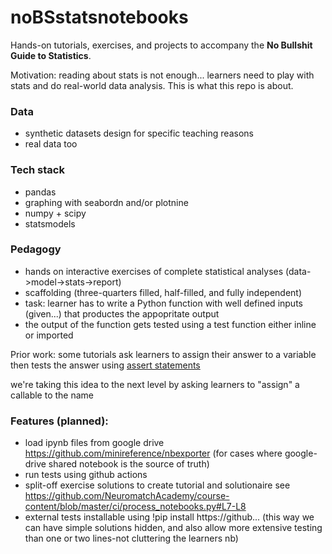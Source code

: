 # noBSstatsnotebooks
Hands-on tutorials, exercises, and projects to accompany the **No Bullshit Guide to Statistics**.

Motivation: reading about stats is not enough... learners need to play with stats and do real-world data analysis. This is what this repo is about.


### Data
- synthetic datasets design for specific teaching reasons
- real data too

### Tech stack
- pandas
- graphing with seabordn and/or plotnine
- numpy + scipy
- statsmodels

### Pedagogy
- hands on interactive exercises of complete statistical analyses (data->model->stats->report)
- scaffolding (three-quarters filled, half-filled, and fully independent)
- task: learner has to write a Python function
  with well defined inputs (given...) that productes
  the appopritate output
- the output of the function gets tested using a test function either inline or imported

Prior work: some tutorials ask learners to assign their answer to a variable then tests the answer using [assert statements](https://datascienceinpractice.github.io/assignments/D2_Pandas.html)

we're taking this idea to the next level by asking learners to "assign" a callable to the name


### Features (planned):

- load ipynb files from google drive https://github.com/minireference/nbexporter
  (for cases where google-drive shared notebook is the source of truth)
- run tests using github actions
- split-off exercise solutions to create tutorial and solutionaire
  see https://github.com/NeuromatchAcademy/course-content/blob/master/ci/process_notebooks.py#L7-L8
- external tests installable using !pip install https://github... 
  (this way we can have simple solutions hidden,
   and also allow more extensive testing than one or two lines-not cluttering the learners nb)







 
